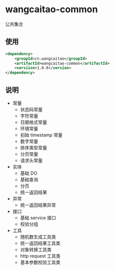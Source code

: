 # wangcaitao-common

公共集合

## 使用

```xml
<dependency>
    <groupId>cn.wangcaitao</groupId>
    <artifactId>wangcaitao-common</artifactId>
    <versiion>1.0.0</version>
</dependency>
```

## 说明

* 常量
  * 状态码常量
  * 字符常量
  * 日期格式常量
  * 环境常量
  * 初始 timestamp 常量
  * 数字常量
  * 排序类型常量
  * 分页常量
  * 请求头常量
* 实体
  * 基础 DO
  * 基础查询
  * 分页
  * 统一返回结果
* 异常
  * 统一返回结果异常
* 接口
  * 基础 service 接口
  * 校验分组
* 工具
  * 随机数生成工具类
  * 统一返回结果工具类
  * 对象转换工具类
  * http request 工具类
  * 基本参数校验工具类
